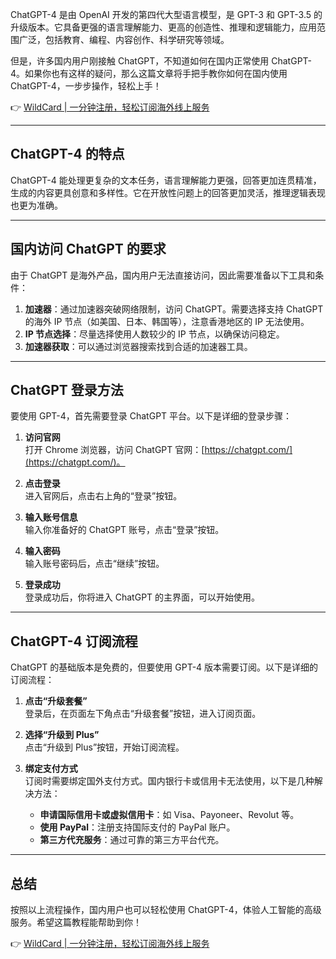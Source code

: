 ChatGPT-4 是由 OpenAI 开发的第四代大型语言模型，是 GPT-3 和 GPT-3.5 的升级版本。它具备更强的语言理解能力、更高的创造性、推理和逻辑能力，应用范围广泛，包括教育、编程、内容创作、科学研究等领域。

但是，许多国内用户刚接触 ChatGPT，不知道如何在国内正常使用 ChatGPT-4。如果你也有这样的疑问，那么这篇文章将手把手教你如何在国内使用 ChatGPT-4，一步步操作，轻松上手！

👉 [WildCard | 一分钟注册，轻松订阅海外线上服务](https://bit.ly/bewildcard)

---

## ChatGPT-4 的特点

ChatGPT-4 能处理更复杂的文本任务，语言理解能力更强，回答更加连贯精准，生成的内容更具创意和多样性。它在开放性问题上的回答更加灵活，推理逻辑表现也更为准确。

---

## 国内访问 ChatGPT 的要求

由于 ChatGPT 是海外产品，国内用户无法直接访问，因此需要准备以下工具和条件：

1. **加速器**：通过加速器突破网络限制，访问 ChatGPT。需要选择支持 ChatGPT 的海外 IP 节点（如美国、日本、韩国等），注意香港地区的 IP 无法使用。
2. **IP 节点选择**：尽量选择使用人数较少的 IP 节点，以确保访问稳定。
3. **加速器获取**：可以通过浏览器搜索找到合适的加速器工具。

---

## ChatGPT 登录方法

要使用 GPT-4，首先需要登录 ChatGPT 平台。以下是详细的登录步骤：

1. **访问官网**  
   打开 Chrome 浏览器，访问 ChatGPT 官网：[https://chatgpt.com/](https://chatgpt.com/)。

2. **点击登录**  
   进入官网后，点击右上角的“登录”按钮。

3. **输入账号信息**  
   输入你准备好的 ChatGPT 账号，点击“登录”按钮。

4. **输入密码**  
   输入账号密码后，点击“继续”按钮。

5. **登录成功**  
   登录成功后，你将进入 ChatGPT 的主界面，可以开始使用。

---

## ChatGPT-4 订阅流程

ChatGPT 的基础版本是免费的，但要使用 GPT-4 版本需要订阅。以下是详细的订阅流程：

1. **点击“升级套餐”**  
   登录后，在页面左下角点击“升级套餐”按钮，进入订阅页面。

2. **选择“升级到 Plus”**  
   点击“升级到 Plus”按钮，开始订阅流程。

3. **绑定支付方式**  
   订阅时需要绑定国外支付方式。国内银行卡或信用卡无法使用，以下是几种解决方法：
   - **申请国际信用卡或虚拟信用卡**：如 Visa、Payoneer、Revolut 等。
   - **使用 PayPal**：注册支持国际支付的 PayPal 账户。
   - **第三方代充服务**：通过可靠的第三方平台代充。

---

## 总结

按照以上流程操作，国内用户也可以轻松使用 ChatGPT-4，体验人工智能的高级服务。希望这篇教程能帮助到你！

👉 [WildCard | 一分钟注册，轻松订阅海外线上服务](https://bit.ly/bewildcard)